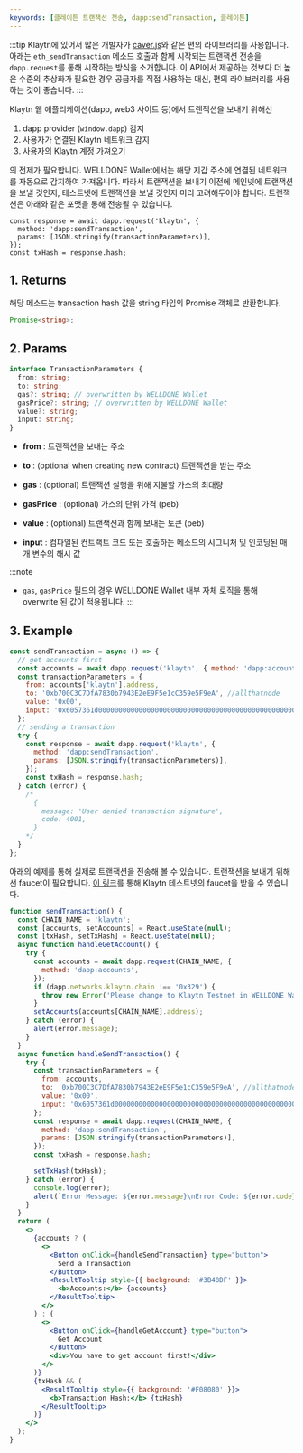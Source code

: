 ```yaml
---
keywords: [클레이튼 트랜잭션 전송, dapp:sendTransaction, 클레이튼]
---
```


:::tip
Klaytn에 있어서 많은 개발자가 [caver.js](https://ko.docs.klaytn.foundation/dapp/sdk/caver-js/getting-started)와 같은 편의 라이브러리를 사용합니다. 아래는 `eth_sendTransaction` 메소드 호출과 함께 시작되는 트랜잭션 전송을 `dapp.request`를 통해 시작하는 방식을 소개합니다. 이 API에서 제공하는 것보다 더 높은 수준의 추상화가 필요한 경우 공급자를 직접 사용하는 대신, 편의 라이브러리를 사용하는 것이 좋습니다.
:::

Klaytn 웹 애플리케이션(dapp, web3 사이트 등)에서 트랜잭션을 보내기 위해선

1. dapp provider (`window.dapp`) 감지
2. 사용자가 연결된 Klaytn 네트워크 감지
3. 사용자의 Klaytn 계정 가져오기

의 전제가 필요합니다. WELLDONE Wallet에서는 해당 지갑 주소에 연결된 네트워크를 자동으로 감지하여 가져옵니다. 따라서 트랜잭션을 보내기 이전에 메인넷에 트랜잭션을 보낼 것인지, 테스트넷에 트랜잭션을 보낼 것인지 미리 고려해두어야 합니다. 트랜잭션은 아래와 같은 포맷을 통해 전송될 수 있습니다.

```tsx
const response = await dapp.request('klaytn', {
  method: 'dapp:sendTransaction',
  params: [JSON.stringify(transactionParameters)],
});
const txHash = response.hash;
```

## 1. Returns

해당 메소드는 transaction hash 값을 string 타입의 Promise 객체로 반환합니다.

```typescript
Promise<string>;
```

## 2. Params

```typescript
interface TransactionParameters {
  from: string; 
  to: string; 
  gas?: string; // overwritten by WELLDONE Wallet
  gasPrice?: string; // overwritten by WELLDONE Wallet
  value?: string; 
  input: string; 
}
```
* **from** : 트랜잭션을 보내는 주소

* **to** : (optional when creating new contract) 트랜잭션을 받는 주소

* **gas** : (optional) 트랜잭션 실행을 위해 지불할 가스의 최대량

* **gasPrice** : (optional) 가스의 단위 가격 (peb)

* **value** : (optional) 트랜잭션과 함께 보내는 토큰 (peb)

* **input** : 컴파일된 컨트랙트 코드 또는 호출하는 메소드의 시그니처 및 인코딩된 매개 변수의 해시 값

:::note
* `gas`, `gasPrice` 필드의 경우 WELLDONE Wallet 내부 자체 로직을 통해 overwrite 된 값이 적용됩니다. 
:::

## 3. Example

```javascript
const sendTransaction = async () => {
  // get accounts first
  const accounts = await dapp.request('klaytn', { method: 'dapp:accounts' });
  const transactionParameters = {
    from: accounts['klaytn'].address,
    to: '0xb700C3C7DfA7830b7943E2eE9F5e1cC359e5F9eA', //allthatnode
    value: '0x00',
    input: '0x6057361d000000000000000000000000000000000000000000000000000000000008a198',
  };
  // sending a transaction
  try {
    const response = await dapp.request('klaytn', {
      method: 'dapp:sendTransaction',
      params: [JSON.stringify(transactionParameters)],
    });
    const txHash = response.hash;
  } catch (error) {
    /* 
      {
        message: 'User denied transaction signature',
        code: 4001,
      }
    */
  }
};
```

아래의 예제를 통해 실제로 트랜잭션을 전송해 볼 수 있습니다. 트랜잭션을 보내기 위해선 faucet이 필요합니다. [이 링크](https://baobab.wallet.klaytn.foundation/faucet)를 통해 Klaytn 테스트넷의 faucet을 받을 수 있습니다.

```jsx live
function sendTransaction() {
  const CHAIN_NAME = 'klaytn';
  const [accounts, setAccounts] = React.useState(null);
  const [txHash, setTxHash] = React.useState(null);
  async function handleGetAccount() {
    try {
      const accounts = await dapp.request(CHAIN_NAME, {
        method: 'dapp:accounts',
      });
      if (dapp.networks.klaytn.chain !== '0x329') {
        throw new Error('Please change to Klaytn Testnet in WELLDONE Wallet');
      }
      setAccounts(accounts[CHAIN_NAME].address);
    } catch (error) {
      alert(error.message);
    }
  }
  async function handleSendTransaction() {
    try {
      const transactionParameters = {
        from: accounts,
        to: '0xb700C3C7DfA7830b7943E2eE9F5e1cC359e5F9eA', //allthatnode
        value: '0x00',
        input: '0x6057361d000000000000000000000000000000000000000000000000000000000008a198',
      };
      const response = await dapp.request(CHAIN_NAME, {
        method: 'dapp:sendTransaction',
        params: [JSON.stringify(transactionParameters)],
      });
      const txHash = response.hash;

      setTxHash(txHash);
    } catch (error) {
      console.log(error);
      alert(`Error Message: ${error.message}\nError Code: ${error.code}`);
    }
  }
  return (
    <>
      {accounts ? (
        <>
          <Button onClick={handleSendTransaction} type="button">
            Send a Transaction
          </Button>
          <ResultTooltip style={{ background: '#3B48DF' }}>
            <b>Accounts:</b> {accounts}
          </ResultTooltip>
        </>
      ) : (
        <>
          <Button onClick={handleGetAccount} type="button">
            Get Account
          </Button>
          <div>You have to get account first!</div>
        </>
      )}
      {txHash && (
        <ResultTooltip style={{ background: '#F08080' }}>
          <b>Transaction Hash:</b> {txHash}
        </ResultTooltip>
      )}
    </>
  );
}
```
